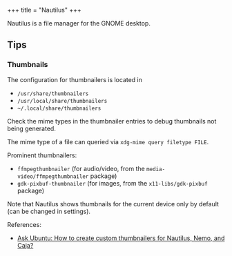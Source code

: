 +++
title = "Nautilus"
+++

Nautilus is a file manager for the GNOME desktop.

## Tips

### Thumbnails

The configuration for thumbnailers is located in

- `/usr/share/thumbnailers`
- `/usr/local/share/thumbnailers`
- `~/.local/share/thumbnailers`

Check the mime types in the thumbnailer entries to debug thumbnails not being generated.

The mime type of a file can queried via `xdg-mime query filetype FILE`.

Prominent thumbnailers:

- `ffmpegthumbnailer` (for audio/video, from the `media-video/ffmpegthumbnailer` package)
- `gdk-pixbuf-thumbnailer` (for images, from the `x11-libs/gdk-pixbuf` package)

Note that Nautilus shows thumbnails for the current device only by default (can be changed in settings).

References:
- [Ask Ubuntu: How to create custom thumbnailers for Nautilus, Nemo, and Caja?](https://askubuntu.com/questions/1368910/how-to-create-custom-thumbnailers-for-nautilus-nemo-and-caja)
